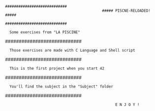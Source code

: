                                                 ############################
                                                ##### PISCNE-RELOADED! #####
                                                ############################

      Some exercises from "LA PISCINE"

############################

      Those exercises are made with C Language and Shell script

############################

      This is the first project when you start 42

############################

      You'll find the subject in the "Subject" folder

############################

                                                      E N J O Y !
